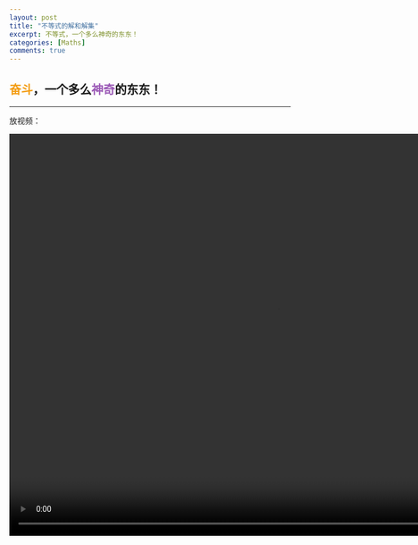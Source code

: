 ```yaml
---
layout: post
title: "不等式的解和解集"
excerpt: 不等式，一个多么神奇的东东！
categories: [Maths]
comments: true
---
```


## <font color="f39c12">奋斗</font>，一个多么<font color="9b59b6">神奇</font>的东东！

---

放视频：

<video width="960" height="720" controls="controls" autoplay="autoplay">
  <source src="/video/mp4_1.mp4"/>
</video>
